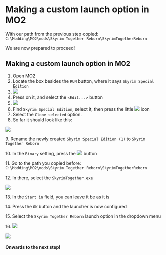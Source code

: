 # Making a custom launch option in MO2

With our path from the previous step copied:\
`C:\Modding\MO2\mods\Skyrim Together Reborn\SkyrimTogetherReborn`

We are now prepared to proceed!

## Making a custom launch option in MO2

1. Open MO2
2. Locate the box besides the `RUN` button, where it says `Skyrim Special Edition`
3. ![](https://i.imgur.com/WPEFL2M.png)
4. Press on it, and select the `<Edit...>` button
5. ![](https://i.imgur.com/Qqyp7Gr.png)
6. Find `Skyrim Special Edition`, select it, then press the little ![](https://i.imgur.com/YqFvS1O.png) icon
7. Select the `Clone selected` option.
8. So far it should look like this:

![](https://i.imgur.com/aqDaeox.gif)

9\. Rename the newly created `Skyrim Special Edition (1)` to `Skyrim Together Reborn`

10\. In the `Binary` setting, press the ![](https://i.imgur.com/Uz3IJyX.png) button

11\. Go to the path you copied before:\
`C:\Modding\MO2\mods\Skyrim Together Reborn\SkyrimTogetherReborn`

12\. In there, select the `SkyrimTogether.exe`

![](https://i.imgur.com/5Sqf666.png)

13\. In the `Start in` field, you can leave it be as it is

14\. Press the `OK` button and the launcher is now configured

15\. Select the `Skyrim Together Reborn` launch option in the dropdown menu

16\. ![](https://i.imgur.com/zWODwuY.png)

![](https://i.imgur.com/vuFJXQt.gif)

#### Onwards to the next step!
